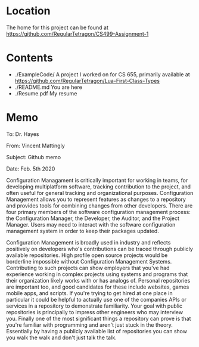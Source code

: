 # Location
The home for this project can be found at https://github.com/RegularTetragon/CS499-Assignment-1

# Contents
* ./ExampleCode/
  A project I worked on for CS 655, primarily available at https://github.com/RegularTetragon/Lua-First-Class-Types
* ./README.md
  You are here
* ./Resume.pdf
  My resume


# Memo
To: Dr. Hayes

From: Vincent Mattingly

Subject: Github memo

Date: Feb. 5th 2020

Configuration Managament is critically important for working in teams, for developing multiplatform software, tracking contribution to the project, and often useful for general tracking and organizational purposes. Configuration Management allows you to represent features as changes to a repository and provides tools for combining changes from other developers. There are four primary members of the software configuration management process: the Configuration Manager, the Developer, the Auditor, and the Project Manager. Users may need to interact with the software configuration management system in order to keep their packages updated. 

Configuration Management is broadly used in industry and reflects positively on developers who's contributions can be traced through publicly available repositories. High profile open source projects would be borderline impossible without Configuration Management Systems. Contributing to such projects can show employers that you've had experience working in complex projects using systems and programs that their organization likely works with or has analogs of. Personal repositories are important too, and good candidates for these include websites, games mobile apps, and scripts. If you're trying to get hired at one place in particular it could be helpful to actually use one of the companies APIs or services in a repository to demonstrate familiarity. Your goal with public repositories is principally to impress other engineers who may interview you. Finally one of the most significant things a repository can prove is that you're familiar with programming and aren't just stuck in the theory. Essentially by having a publicly available list of repositories you can show you walk the walk and don't just talk the talk.
